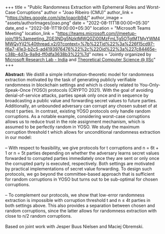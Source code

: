 +++
title = "Public Randomness Extraction with Ephemeral Roles and Worst-Case Corruptions"
author = "Joao Ribeiro (CMU)"
author_link = "https://sites.google.com/site/joaorib94/"
author_image = "assets/authorImages/joao.png"
date = "2022-08-11T18:00:00+05:30"
date_end = "2022-08-11T19:00:00+05:30"
location = "Microsoft Teams Meeting"
location_link = "https://teams.microsoft.com/l/meetup-join/19%3ameeting_ZGE3NDg5NzktMWQ0Zi00MzFmLTg5OTgtMTMyYWM4MWQyYjI2%40thread.v2/0?context=%7b%22Tid%22%3a%226f15cd97-f6a7-41e3-b2c5-ad4193976476%22%2c%22Oid%22%3a%227c84465e-c38b-4d7a-9a9d-ff0dfa3638b3%22%7d"
notes = "Jointly organized by <a href = "https://www.microsoft.com/en-us/research/lab/microsoft-research-india/" target= "_blank">Microsoft Research Lab - India</a> and <a href='https://www.csa.iisc.ac.in/theoretical-computer-science/' target= "_blank">Theoretical Computer Science @ IISc</a>"
+++

<b>Abstract:</b> We distill a simple information-theoretic model for randomness extraction motivated by the task of
generating publicly verifiable randomness in blockchain settings and which is closely related to You-Only-Speak-Once
(YOSO) protocols (CRYPTO 2021). With the goal of avoiding denial-of-service attacks, parties speak only once and in
sequence by broadcasting a public value and forwarding secret values to future parties. Additionally, an unbounded
adversary can corrupt any chosen subset of at most t parties. In contrast, existing YOSO protocols only handle random
corruptions. As a notable example, considering worst-case corruptions allows us to reduce trust in the role assignment
mechanism, which is assumed to be perfectly random in YOSO. We study the maximum corruption threshold t which allows
for unconditional randomness extraction in our model:
<br><br>
– With respect to feasibility, we give protocols for t corruptions and n = 6t + 1 or n = 5t parties depending on
whether the adversary learns secret values forwarded to corrupted parties immediately once they are sent or only
once the corrupted party is executed, respectively. Both settings are motivated by practical implementations of secret
value forwarding. To design such protocols, we go beyond the committee-based approach that is sufficient for random
corruptions in YOSO but turns out to be sub-optimal for chosen corruptions.
<br><br>
– To complement our protocols, we show that low-error randomness extraction is impossible with corruption threshold t
and n ≤ 4t parties in both settings above. This also provides a separation between chosen and random corruptions, since
the latter allows for randomness extraction with close to n/2 random corruptions.
<br><br>
Based on joint work with Jesper Buus Nielsen and Maciej Obremski.